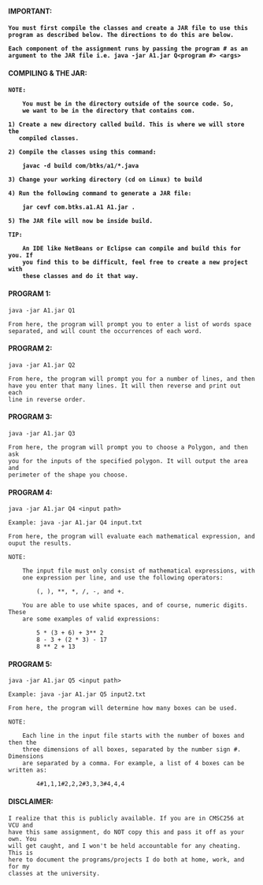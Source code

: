 <h4>IMPORTANT:<h4>
	
	You must first compile the classes and create a JAR file to use this
	program as described below. The directions to do this are below.

	Each component of the assignment runs by passing the program # as an
	argument to the JAR file i.e. java -jar A1.jar Q<program #> <args>

<h4>COMPILING & THE JAR:<h4>

	NOTE:

		You must be in the directory outside of the source code. So, 
		we want to be in the directory that contains com.

	1) Create a new directory called build. This is where we will store the
	   compiled classes.

	2) Compile the classes using this command:

		javac -d build com/btks/a1/*.java

	3) Change your working directory (cd on Linux) to build

	4) Run the following command to generate a JAR file:

		jar cevf com.btks.a1.A1 A1.jar .

	5) The JAR file will now be inside build.

	TIP:

		An IDE like NetBeans or Eclipse can compile and build this for you. If
		you find this to be difficult, feel free to create a new project with
		these classes and do it that way.

<h4>PROGRAM 1:</h4>

	java -jar A1.jar Q1

	From here, the program will prompt you to enter a list of words space
	separated, and will count the occurrences of each word.

<h4>PROGRAM 2:</h4>

	java -jar A1.jar Q2

	From here, the program will prompt you for a number of lines, and then
	have you enter that many lines. It will then reverse and print out each
	line in reverse order.

<h4>PROGRAM 3:</h4>

	java -jar A1.jar Q3

	From here, the program will prompt you to choose a Polygon, and then ask
	you for the inputs of the specified polygon. It will output the area and
	perimeter of the shape you choose.

<h4>PROGRAM 4:</h4>

	java -jar A1.jar Q4 <input path>

	Example: java -jar A1.jar Q4 input.txt

	From here, the program will evaluate each mathematical expression, and
	ouput the results.

	NOTE:

		The input file must only consist of mathematical expressions, with
		one expression per line, and use the following operators:

			(, ), **, *, /, -, and +.

		You are able to use white spaces, and of course, numeric digits. These
		are some examples of valid expressions:

			5 * (3 + 6) + 3** 2
			8 - 3 + (2 * 3) - 17
			8 ** 2 + 13

<h4>PROGRAM 5:</h4>

	java -jar A1.jar Q5 <input path>

	Example: java -jar A1.jar Q5 input2.txt

	From here, the program will determine how many boxes can be used.

	NOTE:

		Each line in the input file starts with the number of boxes and then the
		three dimensions of all boxes, separated by the number sign #. Dimensions
		are separated by a comma. For example, a list of 4 boxes can be written as:

			4#1,1,1#2,2,2#3,3,3#4,4,4

<h4>DISCLAIMER:</h4>

	I realize that this is publicly available. If you are in CMSC256 at VCU and
	have this same assignment, do NOT copy this and pass it off as your own. You
	will get caught, and I won't be held accountable for any cheating. This is
	here to document the programs/projects I do both at home, work, and for my
	classes at the university.
